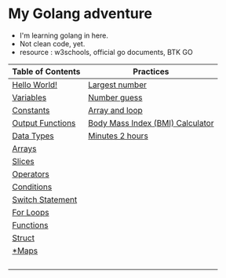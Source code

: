 # My Golang adventure #
  * I'm learning golang in here. 
  * Not clean code, yet.
  * resource : w3schools, official go documents, BTK GO 
 
|Table of Contents|Practices|
|---|---|
|[Hello World!](https://github.com/gokhangokcen1/3-2-1-GO/blob/main/day-1/1-1-hello-world.go)|[Largest number](https://github.com/gokhangokcen1/3-2-1-GO/blob/main/day-6/6-1-condition-exercise.go)|
|[Variables](https://github.com/gokhangokcen1/3-2-1-GO/blob/main/day-1/1-2-variables.go)|[Number guess](https://github.com/gokhangokcen1/3-2-1-GO/blob/main/day-6/6-4-number-guess.go)|
|[Constants](https://github.com/gokhangokcen1/3-2-1-GO/blob/main/day-2/2-1-constants.go)|[Array and loop](https://github.com/gokhangokcen1/3-2-1-GO/blob/main/day-6/6-5-print-array-w-loop.go)|
|[Output Functions](https://github.com/gokhangokcen1/3-2-1-GO/blob/main/day-2/2-2-output-functions.go)|[Body Mass Index (BMI) Calculator](https://github.com/gokhangokcen1/3-2-1-GO/blob/main/day-7/7-2-bmi-calculator.go)|
|[Data Types](https://github.com/gokhangokcen1/3-2-1-GO/blob/main/day-2/2-3-data-types.go)|[Minutes 2 hours](https://github.com/gokhangokcen1/3-2-1-GO/blob/main/day-7/7-3-minutes-2-hours.go)|
|[Arrays](https://github.com/gokhangokcen1/3-2-1-GO/blob/main/day-3/3-1-arrays.go)| |
|[Slices](https://github.com/gokhangokcen1/3-2-1-GO/blob/main/day-3/3-2-slices.go)| |
|[Operators](https://github.com/gokhangokcen1/3-2-1-GO/blob/main/day-4/4-1-operators.go)| |
|[Conditions](https://github.com/gokhangokcen1/3-2-1-GO/blob/main/day-5/5-1-conditions.go)| |
|[Switch Statement](https://github.com/gokhangokcen1/3-2-1-GO/blob/main/day-6/6-2-switch-statement.go)| |
|[For Loops](https://github.com/gokhangokcen1/3-2-1-GO/blob/main/day-6/6-3-for-loops.go)| |
|[Functions](https://github.com/gokhangokcen1/3-2-1-GO/blob/main/day-7/7-1-functions.go)| |
|[Struct](https://github.com/gokhangokcen1/3-2-1-GO/blob/main/day-8/1-struct.go)| |
|[*Maps]()| |
|[]()| |
|[]()| |
|[]()| |
|[]()|

